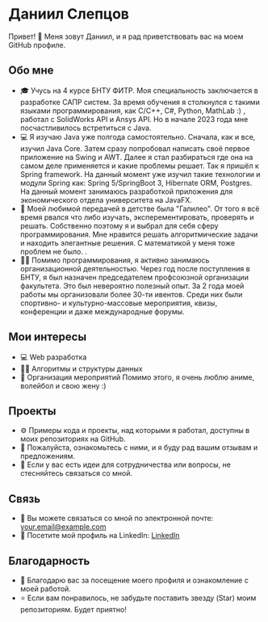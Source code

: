 # Даниил Слепцов

Привет! 👋 Меня зовут Даниил, и я рад приветствовать вас на моем GitHub профиле.

## Обо мне

- 🎓 Учусь на 4 курсе БНТУ ФИТР. Моя специальность заключается в разработке САПР систем. 
За время обучения я столкнулся с такими языками программирования, как C/C++, C#, Python, MathLab :) ,  работал с SolidWorks API и Ansys API. Но в начале 2023 года мне посчастливилось встретиться с Java.
- 💻 Я изучаю Java уже полгода самостоятельно. Сначала, как и все, изучил Java Core. Затем сразу попробовал написать своё первое приложение на Swing и AWT. 
Далее я стал разбираться где она на самом деле применяется и какие проблемы решает. Так я пришёл к Spring framework. На данный момент уже изучил такие технологии и модули Spring как: Spring 5/SpringBoot 3, Hibernate ORM, Postgres.
На данный момент занимаюсь разработкой приложения для экономического отдела университета на JavaFX. 
- 🔢 Моей любимой передачей в детстве была "Галилео". От того я всё время рвался что либо изучать, эксперементировать, проверять и решать. Собственно поэтому я и выбрал для себя сферу программирования. 
Мне нравится решать алгоритмические задачи и находить элегантные решения. С математикой у меня тоже проблем не было. .
- 🏃‍♂️ Помимо программирования, я активно занимаюсь организационной деятельностью. Через год после поступления в БНТУ, я был назначен председателем профсоюзной организации факультета. Это был невероятно полезный опыт. За 2 года моей работы
мы организовали более 30-ти ивентов. Среди них были спортивно- и культурно-массовые мероприятия, квизы, конференции и даже международные форумы. 


## Мои интересы

- 💻 Web разработка
- 🧑‍🔬 Алгоритмы и структуры данных
- 🌟 Организация мероприятий
Помимо этого, я очень люблю аниме, волейбол и свою жену :)

## Проекты

- ⚙️ Примеры кода и проекты, над которыми я работал, доступны в моих репозиториях на GitHub.
- 🌟 Пожалуйста, ознакомьтесь с ними, и я буду рад вашим отзывам и предложениям.
- 🤝 Если у вас есть идеи для сотрудничества или вопросы, не стесняйтесь связаться со мной.

## Связь

- 📧 Вы можете связаться со мной по электронной почте: your.email@example.com
- 🔗 Посетите мой профиль на LinkedIn: [LinkedIn](https://www.linkedin.com/in/your-linkedin-profile)

## Благодарность

- 🙏 Благодарю вас за посещение моего профиля и ознакомление с моей работой.
- ⭐️ Если вам понравилось, не забудьте поставить звезду (Star) моим репозиториям. Будет приятно!


